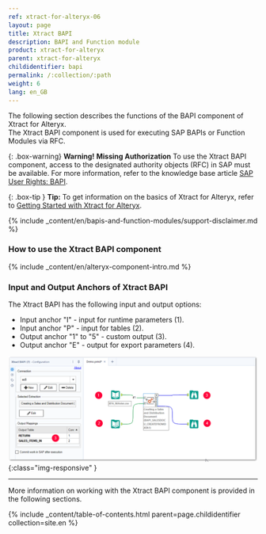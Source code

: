 ```yaml
---
ref: xtract-for-alteryx-06
layout: page
title: Xtract BAPI 
description: BAPI and Function module
product: xtract-for-alteryx
parent: xtract-for-alteryx
childidentifier: bapi
permalink: /:collection/:path
weight: 6
lang: en_GB
---
```

The following section describes the functions of the BAPI component of Xtract for Alteryx.<br>
The Xtract BAPI component is used for executing SAP BAPIs or Function Modules via RFC.

{: .box-warning}
**Warning!** **Missing Authorization**
To use the Xtract BAPI component, access to the designated authority objects (RFC) in SAP must be available.
For more information, refer to the knowledge base article [SAP User Rights: BAPI](https://kb.theobald-software.com/sap/authority-objects-sap-user-rights#bapi).

{: .box-tip }
**Tip:** To get information on the basics of Xtract for Alteryx, refer to [Getting Started with Xtract for Alteryx](./getting-started).

{% include _content/en/bapis-and-function-modules/support-disclaimer.md %}

### How to use the Xtract BAPI component
{% include _content/en/alteryx-component-intro.md %}

### Input and Output Anchors of Xtract BAPI

The Xtract BAPI has the following input and output options:
- Input anchor "I" - input for runtime parameters (1).
- Input anchor "P" - input for tables (2).
- Output anchor "1" to "5" - custom output (3).
- Output anchor "E" - output for export parameters (4).

![bapi-input](/img/content/xfa/bapi-input.png){:class="img-responsive" }


****

More information on working with the Xtract BAPI component is provided in the following sections.

{% include _content/table-of-contents.html parent=page.childidentifier collection=site.en %}
